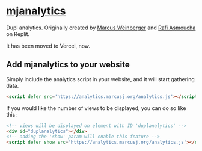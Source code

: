 # [mjanalytics](https://analytics.marcusj.org)

Dupl analytics. Originally created by [Marcus Weinberger](https://replit.com/@MarcusWeinberger) and [Rafi Asmoucha](https://replit.com/@rafrafraf) on Replit. 

It has been moved to Vercel, now.

## Add mjanalytics to your website

Simply include the analytics script in your website, and it will start gathering data. 

```html
<script defer src='https://analytics.marcusj.org/analytics.js'></script>
```

If you would like the number of views to be displayed, you can do so like this:

```html
<!-- views will be displayed on element with ID 'duplanalytics' -->
<div id="duplanalytics"></div>
<!-- adding the 'show' param will enable this feature -->
<script defer show src='https://analytics.marcusj.org/analytics.js'></script>
```